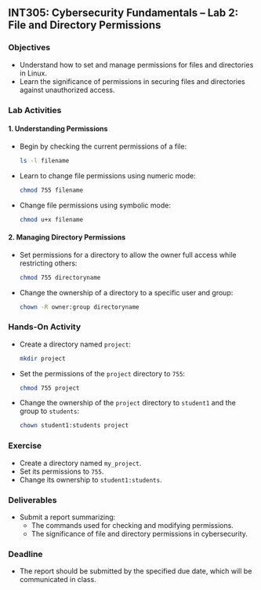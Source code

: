 

## **INT305: Cybersecurity Fundamentals – Lab 2: File and Directory Permissions**

### **Objectives**
- Understand how to set and manage permissions for files and directories in Linux.
- Learn the significance of permissions in securing files and directories against unauthorized access.

### **Lab Activities**

#### 1. Understanding Permissions
- Begin by checking the current permissions of a file:
  ```bash
  ls -l filename
  ```
- Learn to change file permissions using numeric mode:
  ```bash
  chmod 755 filename
  ```
- Change file permissions using symbolic mode:
  ```bash
  chmod u+x filename
  ```

#### 2. Managing Directory Permissions
- Set permissions for a directory to allow the owner full access while restricting others:
  ```bash
  chmod 755 directoryname
  ```
- Change the ownership of a directory to a specific user and group:
  ```bash
  chown -R owner:group directoryname
  ```

### **Hands-On Activity**
- Create a directory named `project`:
  ```bash
  mkdir project
  ```
- Set the permissions of the `project` directory to `755`:
  ```bash
  chmod 755 project
  ```
- Change the ownership of the `project` directory to `student1` and the group to `students`:
  ```bash
  chown student1:students project
  ```

### **Exercise**
- Create a directory named `my_project`.
- Set its permissions to `755`.
- Change its ownership to `student1:students`.

### **Deliverables**
- Submit a  report summarizing:
  - The commands used for checking and modifying permissions.
  - The significance of file and directory permissions in cybersecurity.

### **Deadline**
- The report should be submitted by the specified due date, which will be communicated in class.

